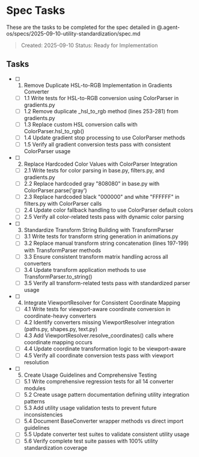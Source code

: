 # Spec Tasks

These are the tasks to be completed for the spec detailed in @.agent-os/specs/2025-09-10-utility-standardization/spec.md

> Created: 2025-09-10
> Status: Ready for Implementation

## Tasks

- [ ] 1. Remove Duplicate HSL-to-RGB Implementation in Gradients Converter
  - [ ] 1.1 Write tests for HSL-to-RGB conversion using ColorParser in gradients.py
  - [ ] 1.2 Remove duplicate _hsl_to_rgb method (lines 253-281) from gradients.py
  - [ ] 1.3 Replace custom HSL conversion calls with ColorParser.hsl_to_rgb()
  - [ ] 1.4 Update gradient stop processing to use ColorParser methods
  - [ ] 1.5 Verify all gradient conversion tests pass with consistent ColorParser usage

- [ ] 2. Replace Hardcoded Color Values with ColorParser Integration
  - [ ] 2.1 Write tests for color parsing in base.py, filters.py, and gradients.py
  - [ ] 2.2 Replace hardcoded gray "808080" in base.py with ColorParser.parse('gray')
  - [ ] 2.3 Replace hardcoded black "000000" and white "FFFFFF" in filters.py with ColorParser calls
  - [ ] 2.4 Update color fallback handling to use ColorParser default colors
  - [ ] 2.5 Verify all color-related tests pass with dynamic color parsing

- [ ] 3. Standardize Transform String Building with TransformParser
  - [ ] 3.1 Write tests for transform string generation in animations.py
  - [ ] 3.2 Replace manual transform string concatenation (lines 197-199) with TransformParser methods
  - [ ] 3.3 Ensure consistent transform matrix handling across all converters
  - [ ] 3.4 Update transform application methods to use TransformParser.to_string()
  - [ ] 3.5 Verify all transform-related tests pass with standardized parser usage

- [ ] 4. Integrate ViewportResolver for Consistent Coordinate Mapping
  - [ ] 4.1 Write tests for viewport-aware coordinate conversion in coordinate-heavy converters
  - [ ] 4.2 Identify converters missing ViewportResolver integration (paths.py, shapes.py, text.py)
  - [ ] 4.3 Add ViewportResolver.resolve_coordinates() calls where coordinate mapping occurs
  - [ ] 4.4 Update coordinate transformation logic to be viewport-aware
  - [ ] 4.5 Verify all coordinate conversion tests pass with viewport resolution

- [ ] 5. Create Usage Guidelines and Comprehensive Testing
  - [ ] 5.1 Write comprehensive regression tests for all 14 converter modules
  - [ ] 5.2 Create usage pattern documentation defining utility integration patterns
  - [ ] 5.3 Add utility usage validation tests to prevent future inconsistencies
  - [ ] 5.4 Document BaseConverter wrapper methods vs direct import guidelines
  - [ ] 5.5 Update converter test suites to validate consistent utility usage
  - [ ] 5.6 Verify complete test suite passes with 100% utility standardization coverage